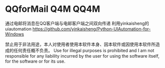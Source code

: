 # QQforMail Q4M QQ4M
 通过电邮将消息在QQ客户端与电邮客户端之间双向传递
 利用yinkaisheng的uiautomation
 https://github.com/yinkaisheng/Python-UIAutomation-for-Windows

 禁止用于非法用途，本人对使用者使用本软件本身、因本软件或因使用本软件所造成的任何责任概不负责。
 Use for illegal purposes is prohibited and I am not responsible for any liability incurred by the user for using the software itself, for the software or for its use.
